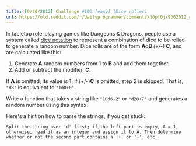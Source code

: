 ```yaml
---
title: [9/30/2012] Challenge #102 [easy] (Dice roller)
url: https://old.reddit.com/r/dailyprogrammer/comments/10pf0j/9302012_challenge_102_easy_dice_roller/
---
```


In tabletop role-playing games like Dungeons & Dragons, people use a system called [dice notation](http://en.wikipedia.org/wiki/Dice_notation) to represent a combination of dice to be rolled to generate a random number. Dice rolls are of the form **A**d**B** *(+/-)* **C**, and are calculated like this:

1. Generate **A** random numbers from 1 to **B** and add them together.
2. Add or subtract the modifier, **C**.

If **A** is omitted, its value is 1; if (+/-)**C** is omitted, step 2 is skipped. That is, `"d8"` is equivalent to `"1d8+0"`.

Write a function that takes a string like `"10d6-2"` or `"d20+7"` and generates a random number using this syntax.

Here's a hint on how to parse the strings, if you get stuck:

    Split the string over 'd' first; if the left part is empty, A = 1,
    otherwise, read it as an integer and assign it to A. Then determine
    whether or not the second part contains a '+' or '-', etc.
    
